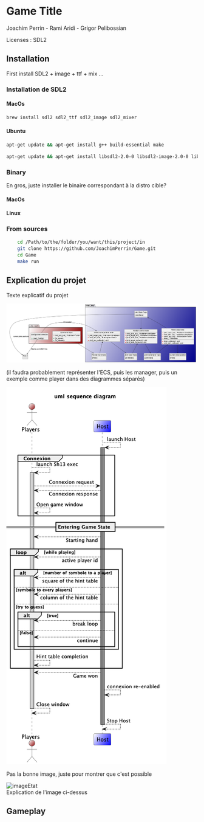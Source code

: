 # Game Title
Joachim Perrin - Rami Aridi - Grigor Pelibossian

Licenses : SDL2

## Installation

First install SDL2 + image + ttf + mix ...

### Installation de SDL2

#### MacOs
```bash
brew install sdl2 sdl2_ttf sdl2_image sdl2_mixer
```

#### Ubuntu

```bash
apt-get update && apt-get install g++ build-essential make
```

```bash
apt-get update && apt-get install libsdl2-2.0-0 libsdl2-image-2.0-0 libsdl2-ttf-2.0-0 libsdl2-mixer-2.0-0
```

### Binary
En gros, juste installer le binaire correspondant à la distro cible?

#### MacOs
#### Linux

### From sources

```bash
    cd /Path/to/the/folder/you/want/this/project/in
    git clone https://github.com/JoachimPerrin/Game.git
    cd Game
    make run
```

## Explication du projet
Texte explicatif du projet

![imageClasse](out/uml/classe/classes.png?raw=true  "diagramme uml de classe pour expliquer l'ECS")  

(il faudra probablement représenter l'ECS, puis les manager, puis un exemple comme player dans des diagrammes séparés)

![imageSequence](out/uml/sequence/Players.png?raw=true  "diagramme uml de séquences pour expliquer le déroulement du jeu")  

Pas la bonne image, juste pour montrer que c'est possible


![imageEtat](out/uml/etat/Players.png?raw=true  "diagramme uml d'etat pour expliquer les GameStates")  
Explication de l'image ci-dessus


## Gameplay